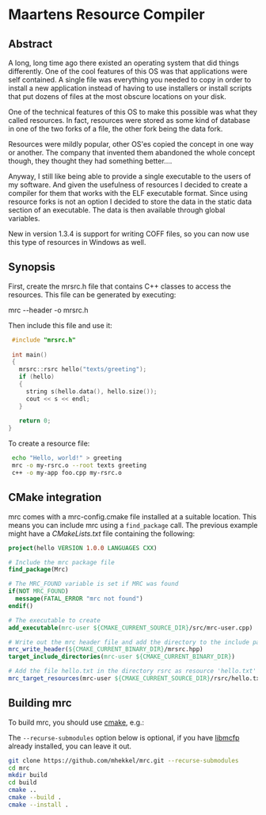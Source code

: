 Maartens Resource Compiler
==========================

Abstract
--------

A long, long time ago there existed an operating system that did things differently. One of the cool features of this OS was that applications were self contained. A single file was everything you needed to copy in order to install a new application instead of having to use installers or install scripts that put dozens of files at the most obscure locations on your disk.

One of the technical features of this OS to make this possible was what they called resources. In fact, resources were stored as some kind of database in one of the two forks of a file, the other fork being the data fork.

Resources were mildly popular, other OS'es copied the concept in one way or another. The company that invented them abandoned the whole concept though, they thought they had something better....

Anyway, I still like being able to provide a single executable to the users of my software. And given the usefulness of resources I decided to create a compiler for them that works with the ELF executable format. Since using resource forks is not an option I decided to store the data in the static data section of an executable. The data is then available through global variables.

New in version 1.3.4 is support for writing COFF files, so you can now use this type of resources in Windows as well.

Synopsis
--------

First, create the mrsrc.h file that contains C++ classes to access the resources. This file can be generated by executing:

 mrc --header -o mrsrc.h

Then include this file and use it:

```c++
 #include "mrsrc.h"
 
 int main()
 {
   mrsrc::rsrc hello("texts/greeting");
   if (hello)
   {
     string s(hello.data(), hello.size());
     cout << s << endl;
   }
   
   return 0;
}
```

To create a resource file:

```bash
 echo "Hello, world!" > greeting
 mrc -o my-rsrc.o --root texts greeting
 c++ -o my-app foo.cpp my-rsrc.o
 ```

CMake integration
-----------------

mrc comes with a mrc-config.cmake file installed at a suitable location. This means you can include mrc using a `find_package` call. The previous example might have a _CMakeLists.txt_ file containing the following:

```cmake
project(hello VERSION 1.0.0 LANGUAGES CXX)

# Include the mrc package file
find_package(Mrc)

# The MRC_FOUND variable is set if MRC was found
if(NOT MRC_FOUND)
  message(FATAL_ERROR "mrc not found")
endif()

# The executable to create
add_executable(mrc-user ${CMAKE_CURRENT_SOURCE_DIR}/src/mrc-user.cpp)

# Write out the mrc header file and add the directory to the include paths
mrc_write_header(${CMAKE_CURRENT_BINARY_DIR}/mrsrc.hpp)
target_include_directories(mrc-user ${CMAKE_CURRENT_BINARY_DIR})

# Add the file hello.txt in the directory rsrc as resource 'hello.txt'
mrc_target_resources(mrc-user ${CMAKE_CURRENT_SOURCE_DIR}/rsrc/hello.txt)
```

Building mrc
------------

To build mrc, you should use [cmake](https://cmake.org), e.g.:

The `--recurse-submodules` option below is optional, if you have [libmcfp](https://github.com/mhekkel/libmcfp.git) already installed, you can leave it out.

```bash
git clone https://github.com/mhekkel/mrc.git --recurse-submodules
cd mrc
mkdir build
cd build
cmake ..
cmake --build .
cmake --install .
```
